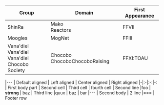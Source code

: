 Group                     | Domain          | First Appearance
------------------------- | --------------- | ----------------
ShinRa                    | Mako <br>Reactors   | FFVII
Moogles                   | MogNet          | FFIII
Vana'diel <br>Vana'diel Vana'diel Chocobo <br>Society | Chocobo ChocoboChocoboRaising | FFXI:TOAU



|---
| Default aligned | Left aligned | Center aligned | Right aligned
|-|:-|:-:|-:
| First body part | Second cell | Third cell | fourth cell
| Second line |foo | **strong** | baz
| Third line |quux | baz | bar
|---
| Second body
| 2 line
|===
| Footer row
